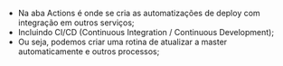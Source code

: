* Na aba Actions é onde se cria as automatizações de deploy com integração em outros serviços;
* Incluindo CI/CD (Continuous Integration / Continuous Development);
* Ou seja, podemos criar uma rotina de atualizar a master automaticamente e outros processos;